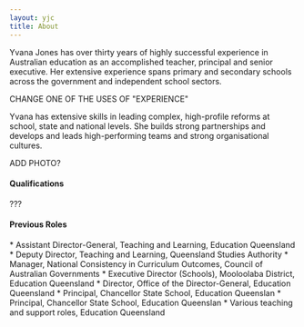 ```yaml
---
layout: yjc
title: About
---
```

Yvana Jones has over thirty years of highly successful experience in Australian education as an accomplished teacher, principal and senior executive. Her extensive experience spans primary and secondary schools across the government and independent school sectors.

CHANGE ONE OF THE USES OF "EXPERIENCE"
 
Yvana has extensive skills in leading complex, high-profile reforms at school, state and national levels. She builds strong partnerships and develops and leads high-performing teams and strong organisational cultures.

ADD PHOTO?

<h4>Qualifications</h4>
???

<h4>Previous Roles</h4>
*	Assistant Director-General, Teaching and Learning, Education Queensland
*	Deputy Director, Teaching and Learning, Queensland Studies Authority
*	Manager, National Consistency in Curriculum Outcomes, Council of Australian Governments
*	Executive Director (Schools), Mooloolaba District, Education Queensland
*	Director, Office of the Director-General, Education Queensland
*	Principal, Chancellor State School, Education Queenslan
*	Principal, Chancellor State School, Education Queenslan
*	Various teaching and support roles, Education Queensland
